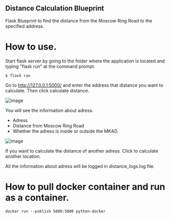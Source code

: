 ## Distance Calculation Blueprint
Flask Blueprint to find the distance from the Moscow Ring Road to the specified address.

# How to use.
Start flask server by going to the folder where the application is located and typing "flask run" at the command prompt.

```
$ flask run
```

Go to http://127.0.0.1:5000/ and enter the address that distance you want to calculate. Then click calculate distance.

![image](https://user-images.githubusercontent.com/48105864/129762642-52d0c126-37fc-4416-99bf-43ed6b1fd303.png)

You will see the information about adress.
- Adress
- Distance from Moscow Ring Road
- Whether the adress is inside or outside the MKAD.

![image](https://user-images.githubusercontent.com/48105864/129762667-5c784762-642f-48fe-9a1f-86aa951927cb.png)

If you want to calculate the distance of another adress. Click to calculate another location.

All the information about adress will be logged in distance_logs.log file.


# How to pull docker container and run as a container.


```
docker run --publish 5000:5000 python-docker
```


